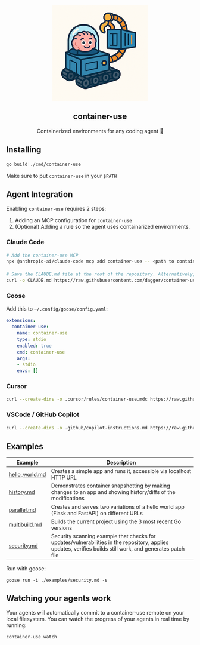 <p align="center">
  <img src="./_assets/logo.png" align="center" alt="container-use" />
  <h2 align="center">container-use</h2>
  <p align="center">Containerized environments for any coding agent 🤖</p>
</p>

## Installing

```sh
go build ./cmd/container-use
```

Make sure to put `container-use` in your `$PATH`

## Agent Integration

Enabling `container-use` requires 2 steps:

1. Adding an MCP configuration for `container-use`
2. (Optional) Adding a rule so the agent uses containarized environments.

### Claude Code

```sh
# Add the container-use MCP
npx @anthropic-ai/claude-code mcp add container-use -- <path to container-use> stdio

# Save the CLAUDE.md file at the root of the repository. Alternatively, merge the instructions into your own CLAUDE.md.
curl -o CLAUDE.md https://raw.githubusercontent.com/dagger/container-use/main/rules/agent.md
```

### Goose

Add this to `~/.config/goose/config.yaml`:

```yaml
extensions:
  container-use:
    name: container-use
    type: stdio
    enabled: true
    cmd: container-use
    args:
    - stdio
    envs: []
```

### Cursor

```sh
curl --create-dirs -o .cursor/rules/container-use.mdc https://raw.githubusercontent.com/dagger/container-use/main/rules/cursor.mdc
```

### VSCode / GitHub Copilot

```sh
curl --create-dirs -o .github/copilot-instructions.md https://raw.githubusercontent.com/dagger/container-use/main/rules/agent.md
```

## Examples

| Example | Description |
|---------|-------------|
| [hello_world.md](examples/hello_world.md) | Creates a simple app and runs it, accessible via localhost HTTP URL |
| [history.md](examples/history.md) | Demonstrates container snapshotting by making changes to an app and showing history/diffs of the modifications |
| [parallel.md](examples/parallel.md) | Creates and serves two variations of a hello world app (Flask and FastAPI) on different URLs |
| [multibuild.md](examples/multibuild.md) | Builds the current project using the 3 most recent Go versions |
| [security.md](examples/security.md) | Security scanning example that checks for updates/vulnerabilities in the repository, applies updates, verifies builds still work, and generates patch file |

Run with goose:

```console
goose run -i ./examples/security.md -s
```

## Watching your agents work

Your agents will automatically commit to a container-use remote on your local filesystem. You can watch the progress of your agents in real time by running:

```console
container-use watch
```
